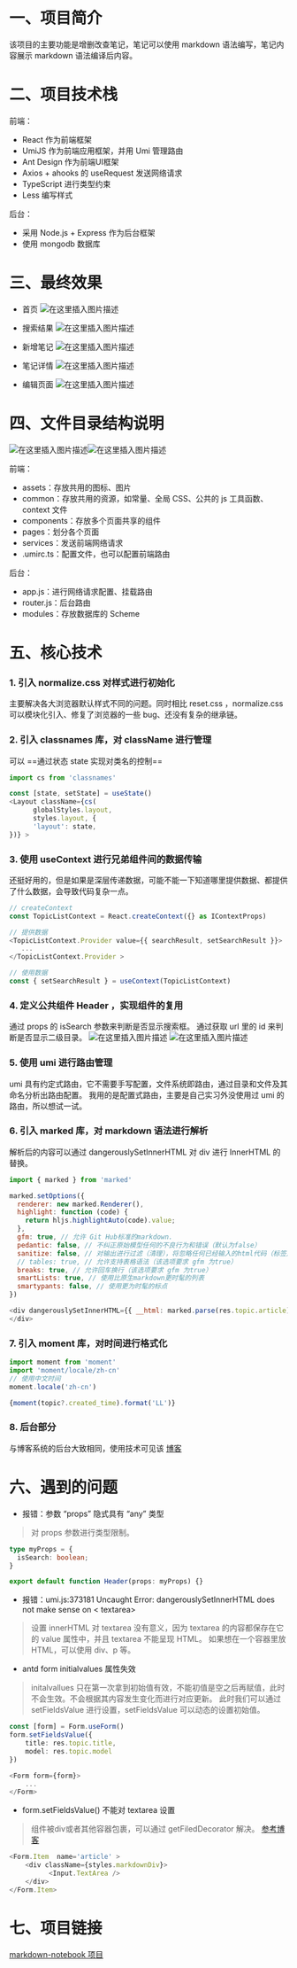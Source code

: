 # 一、项目简介
该项目的主要功能是增删改查笔记，笔记可以使用 markdown 语法编写，笔记内容展示 markdown 语法编译后内容。
# 二、项目技术栈
前端：
 - React 作为前端框架
 - UmiJS 作为前端应用框架，并用 Umi 管理路由
 - Ant Design 作为前端UI框架
 - Axios + ahooks 的 useRequest 发送网络请求
 - TypeScript 进行类型约束
 - Less 编写样式

后台：
 - 采用 Node.js + Express 作为后台框架
 - 使用 mongodb 数据库
#  三、最终效果
 - 首页
![在这里插入图片描述](https://img-blog.csdnimg.cn/80ef24044e874ee689fb5bdf9e58b1e2.png)
 - 搜索结果
![在这里插入图片描述](https://img-blog.csdnimg.cn/b33a3aaf471342fb911df2c33babb589.png)

 - 新增笔记
![在这里插入图片描述](https://img-blog.csdnimg.cn/1bd31af4c55148a2938d00247e7c7ada.png)
 - 笔记详情
![在这里插入图片描述](https://img-blog.csdnimg.cn/57954a04510c4e7aa700b30d13d9add0.png)

 - 编辑页面
![在这里插入图片描述](https://img-blog.csdnimg.cn/4a10aa1f45dc4fb98b31365b75911621.png)
# 四、文件目录结构说明
![在这里插入图片描述](https://img-blog.csdnimg.cn/c9e160d3e7a54751b5530774a26c3aa3.png)![在这里插入图片描述](https://img-blog.csdnimg.cn/90b86fd9366d4ec3a41c4b596e85f234.png)

前端：
 - assets：存放共用的图标、图片
 - common：存放共用的资源，如常量、全局 CSS、公共的 js 工具函数、context 文件
 - components：存放多个页面共享的组件 
 - pages：划分各个页面 
 - services：发送前端网络请求
 - .umirc.ts：配置文件，也可以配置前端路由

后台：
- app.js：进行网络请求配置、挂载路由
- router.js：后台路由
- modules：存放数据库的 Scheme
# 五、核心技术
### 1.	引入  normalize.css 对样式进行初始化
主要解决各大浏览器默认样式不同的问题。同时相比 reset.css ，normalize.css 可以模块化引入、修复了浏览器的一些 bug、还没有复杂的继承链。
### 2.  引入 classnames 库，对 className 进行管理
可以 ==通过状态 state 实现对类名的控制==
```javascript
import cs from 'classnames'

const [state, setState] = useState()
<Layout className={cs(
      globalStyles.layout,
      styles.layout, {
      'layout': state,
})} >
```
### 3. 使用 useContext 进行兄弟组件间的数据传输
还挺好用的，但是如果是深层传递数据，可能不能一下知道哪里提供数据、都提供了什么数据，会导致代码复杂一点。
```javascript
// createContext
const TopicListContext = React.createContext({} as IContextProps)

// 提供数据
<TopicListContext.Provider value={{ searchResult, setSearchResult }}>
   ...
</TopicListContext.Provider >

// 使用数据
const { setSearchResult } = useContext(TopicListContext)
```
### 4. 定义公共组件 Header ，实现组件的复用
通过 props 的 isSearch 参数来判断是否显示搜索框。
通过获取 url 里的 id 来判断是否显示二级目录。
![在这里插入图片描述](https://img-blog.csdnimg.cn/1a60f3db40144e3dba7cc3cec716bbe7.png)
![在这里插入图片描述](https://img-blog.csdnimg.cn/e9b030ee8270409d918cc3094c5bc40c.png)
### 5. 使用 umi 进行路由管理
umi 具有约定式路由，它不需要手写配置，文件系统即路由，通过目录和文件及其命名分析出路由配置。
我用的是配置式路由，主要是自己实习外没使用过 umi 的路由，所以想试一试。
### 6.	引入 marked 库，对 markdown 语法进行解析
解析后的内容可以通过 dangerouslySetInnerHTML 对 div 进行 InnerHTML 的替换。
```javascript
import { marked } from 'marked'

marked.setOptions({
  renderer: new marked.Renderer(),
  highlight: function (code) {
    return hljs.highlightAuto(code).value;
  },
  gfm: true, // 允许 Git Hub标准的markdown.
  pedantic: false, // 不纠正原始模型任何的不良行为和错误（默认为false）
  sanitize: false, // 对输出进行过滤（清理），将忽略任何已经输入的html代码（标签）
  // tables: true, // 允许支持表格语法（该选项要求 gfm 为true）
  breaks: true, // 允许回车换行（该选项要求 gfm 为true）
  smartLists: true, // 使用比原生markdown更时髦的列表
  smartypants: false, // 使用更为时髦的标点
})

<div dangerouslySetInnerHTML={{ __html: marked.parse(res.topic.article)}}>
</div>
```
### 7.	引入 moment 库，对时间进行格式化
```javascript
import moment from 'moment'
import 'moment/locale/zh-cn'
// 使用中文时间
moment.locale('zh-cn')

{moment(topic?.created_time).format('LL')}
```

### 8. 后台部分
与博客系统的后台大致相同，使用技术可见该 [博客](https://blog.csdn.net/ladream/article/details/120806160?spm=1001.2014.3001.5501) 
# 六、遇到的问题
 - 报错：参数 “props” 隐式具有 “any” 类型

> 对 props 参数进行类型限制。

```typescript
type myProps = {
  isSearch: boolean;
}

export default function Header(props: myProps) {}
```
 - 报错：umi.js:373181 Uncaught Error: dangerouslySetInnerHTML does not make sense on < textarea>

> 设置 innerHTML 对 textarea 没有意义，因为 textarea 的内容都保存在它的 value 属性中，并且
> textarea 不能呈现 HTML。 如果想在一个容器里放 HTML，可以使用 div、p 等。

 - antd form initialvalues 属性失效

> initalvallues 只在第一次拿到初始值有效，不能初值是空之后再赋值，此时不会生效。不会根据其内容发生变化而进行对应更新。
> 此时我们可以通过 setFieldsValue 进行设置，setFieldsValue 可以动态的设置初始值。

```typescript
const [form] = Form.useForm()
form.setFieldsValue({
    title: res.topic.title,
    model: res.topic.model
})

<Form form={form}>
	...
</Form>
```
 - form.setFieldsValue() 不能对 textarea 设置

> 组件被div或者其他容器包裹，可以通过 getFiledDecorator 解决。
>[参考博客](https://segmentfault.com/q/1010000012357257)
```typescript
<Form.Item  name='article' >
    <div className={styles.markdownDiv}>
          <Input.TextArea />
    </div>
</Form.Item>
```
# 七、项目链接
[markdown-notebook 项目](https://github.com/lizhi-a/markdown-notebook)

